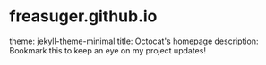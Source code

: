 # freasuger.github.io
theme: jekyll-theme-minimal
title: Octocat's homepage
description: Bookmark this to keep an eye on my project updates!
